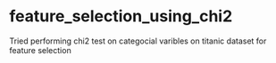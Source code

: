 # feature_selection_using_chi2
Tried performing chi2 test on categocial varibles on titanic dataset for feature selection 
